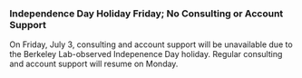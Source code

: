 ### Independence Day Holiday Friday; No Consulting or Account Support

On Friday, July 3, consulting and account support will be unavailable due to
the Berkeley Lab-observed Indepenence Day holiday. Regular consulting and 
account support will resume on Monday. 
